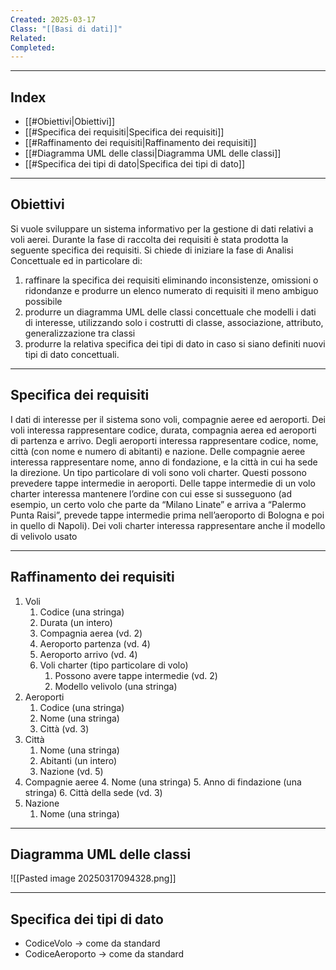 ```yaml
---
Created: 2025-03-17
Class: "[[Basi di dati]]"
Related: 
Completed:
---
```

---
## Index
- [[#Obiettivi|Obiettivi]]
- [[#Specifica dei requisiti|Specifica dei requisiti]]
- [[#Raffinamento dei requisiti|Raffinamento dei requisiti]]
- [[#Diagramma UML delle classi|Diagramma UML delle classi]]
- [[#Specifica dei tipi di dato|Specifica dei tipi di dato]]
---
## Obiettivi
Si vuole sviluppare un sistema informativo per la gestione di dati relativi a voli aerei.
Durante la fase di raccolta dei requisiti è stata prodotta la seguente specifica dei requisiti.
Si chiede di iniziare la fase di Analisi Concettuale ed in particolare di:
1. raffinare la specifica dei requisiti eliminando inconsistenze, omissioni o ridondanze e produrre un elenco numerato di requisiti il meno ambiguo possibile
2. produrre un diagramma UML delle classi concettuale che modelli i dati di interesse, utilizzando solo i costrutti di classe, associazione, attributo, generalizzazione tra classi
3. produrre la relativa specifica dei tipi di dato in caso si siano definiti nuovi tipi di dato concettuali.

---
## Specifica dei requisiti
I dati di interesse per il sistema sono voli, compagnie aeree ed aeroporti.
Dei voli interessa rappresentare codice, durata, compagnia aerea ed aeroporti di partenza e arrivo.
Degli aeroporti interessa rappresentare codice, nome, città (con nome e numero di abitanti) e nazione.
Delle compagnie aeree interessa rappresentare nome, anno di fondazione, e la città in cui ha sede la direzione.
Un tipo particolare di voli sono voli charter. Questi possono prevedere tappe intermedie in aeroporti. Delle tappe intermedie di un volo charter interessa mantenere l’ordine con cui esse si susseguono (ad esempio, un certo volo che parte da “Milano Linate” e arriva a “Palermo Punta Raisi”, prevede tappe intermedie prima nell’aeroporto di Bologna e poi in quello di Napoli). Dei voli charter interessa rappresentare anche il modello di velivolo usato

---
## Raffinamento dei requisiti
1. Voli
    1. Codice (una stringa)
    2. Durata (un intero)
    3. Compagnia aerea (vd. 2)
    4. Aeroporto partenza (vd. 4)
    5. Aeroporto arrivo (vd. 4)
    6. Voli charter (tipo particolare di volo)
        1. Possono avere tappe intermedie (vd. 2)
        2. Modello velivolo (una stringa)
2. Aeroporti
    1. Codice (una stringa)
    2. Nome (una stringa)
    3. Città (vd. 3)
3. Città
    1. Nome (una stringa)
    2. Abitanti (un intero)
    3. Nazione (vd. 5)
4. Compagnie aeree
    4. Nome (una stringa)
    5. Anno di findazione (una stringa)
    6. Città della sede (vd. 3)
5. Nazione
    1. Nome (una stringa)

---
## Diagramma UML delle classi
![[Pasted image 20250317094328.png]]

---
## Specifica dei tipi di dato
- CodiceVolo → come da standard
- CodiceAeroporto → come da standard
